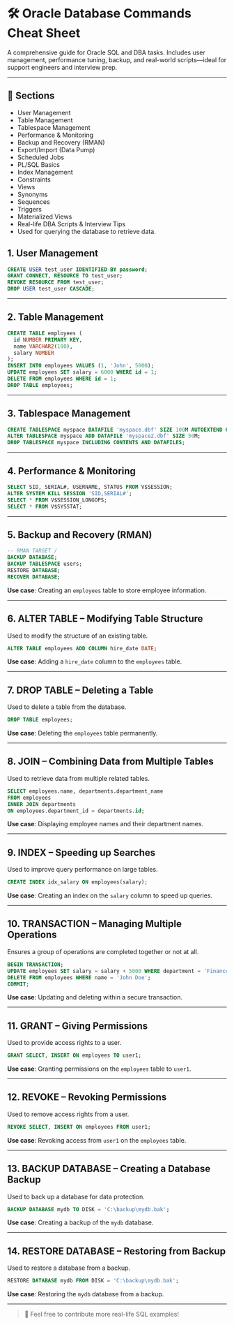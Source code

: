 
# 🛠️ Oracle Database Commands Cheat Sheet

A comprehensive guide for Oracle SQL and DBA tasks. Includes user management, performance tuning, backup, and real-world scripts—ideal for support engineers and interview prep.

---

## 📂 Sections
- User Management
- Table Management
- Tablespace Management
- Performance & Monitoring
- Backup and Recovery (RMAN)
- Export/Import (Data Pump)
- Scheduled Jobs
- PL/SQL Basics
- Index Management
- Constraints
- Views
- Synonyms
- Sequences
- Triggers
- Materialized Views
- Real-life DBA Scripts & Interview Tips
- Used for querying the database to retrieve data.

## 1. User Management

```sql
CREATE USER test_user IDENTIFIED BY password;
GRANT CONNECT, RESOURCE TO test_user;
REVOKE RESOURCE FROM test_user;
DROP USER test_user CASCADE;
```

---

## 2. Table Management

```sql
CREATE TABLE employees (
  id NUMBER PRIMARY KEY,
  name VARCHAR2(100),
  salary NUMBER
);
INSERT INTO employees VALUES (1, 'John', 5000);
UPDATE employees SET salary = 6000 WHERE id = 1;
DELETE FROM employees WHERE id = 1;
DROP TABLE employees;
```


---

## 3. Tablespace Management


```sql
CREATE TABLESPACE myspace DATAFILE 'myspace.dbf' SIZE 100M AUTOEXTEND ON;
ALTER TABLESPACE myspace ADD DATAFILE 'myspace2.dbf' SIZE 50M;
DROP TABLESPACE myspace INCLUDING CONTENTS AND DATAFILES;
```


---

## 4. Performance & Monitoring

```sql
SELECT SID, SERIAL#, USERNAME, STATUS FROM V$SESSION;
ALTER SYSTEM KILL SESSION 'SID,SERIAL#';
SELECT * FROM V$SESSION_LONGOPS;
SELECT * FROM V$SYSSTAT;
```


---

## 5.  Backup and Recovery (RMAN)

```sql
-- RMAN TARGET /
BACKUP DATABASE;
BACKUP TABLESPACE users;
RESTORE DATABASE;
RECOVER DATABASE;
```

**Use case**: Creating an `employees` table to store employee information.

---

## 6. ALTER TABLE – Modifying Table Structure

Used to modify the structure of an existing table.

```sql
ALTER TABLE employees ADD COLUMN hire_date DATE;
```

**Use case**: Adding a `hire_date` column to the `employees` table.

---

## 7. DROP TABLE – Deleting a Table

Used to delete a table from the database.

```sql
DROP TABLE employees;
```

**Use case**: Deleting the `employees` table permanently.

---

## 8. JOIN – Combining Data from Multiple Tables

Used to retrieve data from multiple related tables.

```sql
SELECT employees.name, departments.department_name
FROM employees
INNER JOIN departments
ON employees.department_id = departments.id;
```

**Use case**: Displaying employee names and their department names.

---

## 9. INDEX – Speeding up Searches

Used to improve query performance on large tables.

```sql
CREATE INDEX idx_salary ON employees(salary);
```

**Use case**: Creating an index on the `salary` column to speed up queries.

---

## 10. TRANSACTION – Managing Multiple Operations

Ensures a group of operations are completed together or not at all.

```sql
BEGIN TRANSACTION;
UPDATE employees SET salary = salary + 5000 WHERE department = 'Finance';
DELETE FROM employees WHERE name = 'John Doe';
COMMIT;
```

**Use case**: Updating and deleting within a secure transaction.

---

## 11. GRANT – Giving Permissions

Used to provide access rights to a user.

```sql
GRANT SELECT, INSERT ON employees TO user1;
```

**Use case**: Granting permissions on the `employees` table to `user1`.

---

## 12. REVOKE – Revoking Permissions

Used to remove access rights from a user.

```sql
REVOKE SELECT, INSERT ON employees FROM user1;
```

**Use case**: Revoking access from `user1` on the `employees` table.

---

## 13. BACKUP DATABASE – Creating a Database Backup

Used to back up a database for data protection.

```sql
BACKUP DATABASE mydb TO DISK = 'C:\backup\mydb.bak';
```

**Use case**: Creating a backup of the `mydb` database.

---

## 14. RESTORE DATABASE – Restoring from Backup

Used to restore a database from a backup.

```sql
RESTORE DATABASE mydb FROM DISK = 'C:\backup\mydb.bak';
```

**Use case**: Restoring the `mydb` database from a backup.

---

> 📘 Feel free to contribute more real-life SQL examples!
